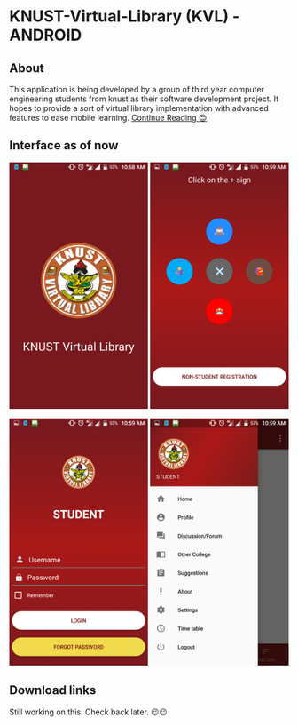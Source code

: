 # KNUST-Virtual-Library (KVL) - ANDROID

## About
This application is being developed by a group of third year computer engineering students from knust as their software development project.
It hopes to provide a sort of virtual library implementation with advanced features to ease mobile learning.
[Continue Reading :blush:](https://github.com/Unitechglobal/KNUST-Virtual-Library-KVL-ANDROID/blob/master/Software%20Specifications.md).

## Interface as of now 
<img src="Screenshots/Screenshot_20180326-105855[1].png" width="250"> <img src="Screenshots/Screenshot_20180326-105902[1].png" width="250">

<img src="Screenshots/Screenshot_20180326-105909[1].png" width="250"> <img src="Screenshots/Screenshot_20180326-105917[1].png" width="250">

## Download links
Still working on this. Check back later. :wink::wink:
